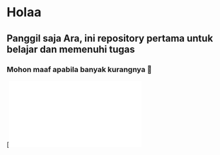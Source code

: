 # Holaa
## Panggil saja Ara, ini repository pertama untuk belajar dan memenuhi tugas 

### Mohon maaf apabila banyak kurangnya 🙏


[![Link Tugas Week 1 ARA]([https://classroom.github.com/assets/deadline-readme-button-24ddc0f5d75046c5622901739e7c5dd533143b0c8e959d652212380cedb1ea36.svg](https://github.com/RevoU-FSSE-2/week-1-Kartikancil96/edit/main/README.md)https://github.com/RevoU-FSSE-2/week-1-Kartikancil96/edit/main/README.md)
